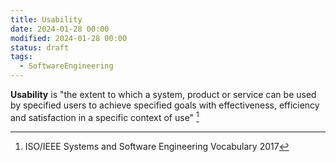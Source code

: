 ```yaml
---
title: Usability
date: 2024-01-28 00:00
modified: 2024-01-28 00:00
status: draft
tags:
  - SoftwareEngineering
---
```


**Usability** is "the extent to which a system, product or service can be used by specified users to achieve specified goals with effectiveness, efficiency and satisfaction in a specific context of use" [^1]

[^1]: ISO/IEEE Systems and Software Engineering Vocabulary 2017
